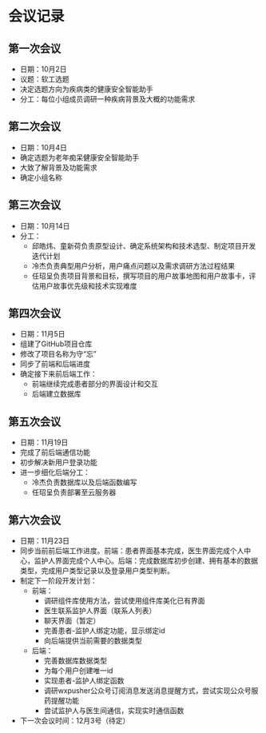 #  会议记录

## 第一次会议

- 日期：10月2日
- 议题：软工选题
- 决定选题方向为疾病类的健康安全智能助手
- 分工：每位小组成员调研一种疾病背景及大概的功能需求

## 第二次会议

- 日期：10月4日
- 确定选题为老年痴呆健康安全智能助手
- 大致了解背景及功能需求
- 确定小组名称

## 第三次会议

- 日期：10月14日
- 分工：
  - 邱皓炜、童新荷负责原型设计、确定系统架构和技术选型、制定项目开发迭代计划
  - 冷杰负责典型用户分析，用户痛点问题以及需求调研方法过程结果
  - 任玿呈负责项目背景和目标，撰写项目的用户故事地图和用户故事卡，评估用户故事优先级和技术实现难度

## 第四次会议

- 日期：11月5日
- 组建了GitHub项目仓库
- 修改了项目名称为守“忘”
- 同步了前端和后端进度
- 确定接下来前后端工作：
  - 前端继续完成患者部分的界面设计和交互
  - 后端建立数据库

## 第五次会议

- 日期：11月19日
- 完成了前后端通信功能
- 初步解决新用户登录功能
- 进一步细化后端分工：
  - 冷杰负责数据库以及后端函数编写
  - 任玿呈负责部署至云服务器

## 第六次会议

- 日期：11月23日
- 同步当前前后端工作进度。前端：患者界面基本完成，医生界面完成个人中心，监护人界面完成个人中心。后端：完成数据库初步创建、拥有基本的数据类型，完成用户类型记录以及登录用户类型判断。
- 制定下一阶段开发计划：
  - 前端：
    - 调研组件库使用方法，尝试使用组件库美化已有界面
    - 医生联系监护人界面（联系人列表）
    - 聊天界面（暂定）
    - 完善患者-监护人绑定功能，显示绑定id
    - 向后端提供当前需要的数据类型
  - 后端：
    - 完善数据库数据类型
    - 为每个用户创建唯一id
    - 实现患者-监护人绑定函数
    - 调研wxpusher公众号订阅消息发送消息提醒方式，尝试实现公众号服药提醒功能
    - 尝试监护人与医生间通信，实现实时通信函数
- 下一次会议时间：12月3号（待定）